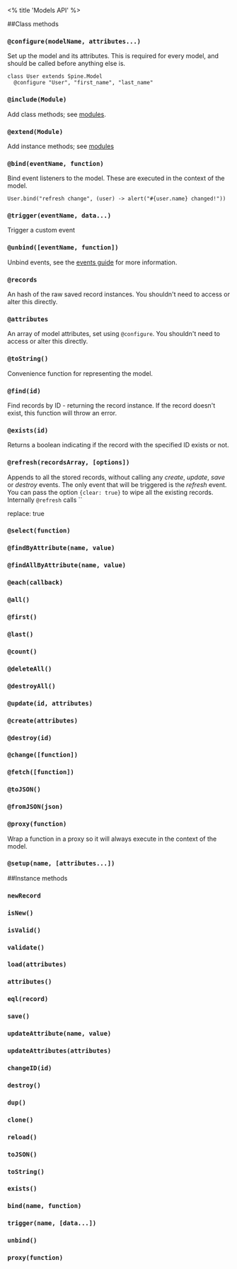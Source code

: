 <% title 'Models API' %>

##Class methods

### `@configure(modelName, attributes...)`

Set up the model and its attributes. This is required for every model, and should be called before anything else is. 

    class User extends Spine.Model
      @configure "User", "first_name", "last_name"

### `@include(Module)`

Add class methods; see [modules](<%= docs_path("modules") %>).
    
### `@extend(Module)`
    
Add instance methods; see [modules](<%= docs_path("modules") %>)

### `@bind(eventName, function)`

Bind event listeners to the model. These are executed in the context of the model.

    User.bind("refresh change", (user) -> alert("#{user.name} changed!"))
    
### `@trigger(eventName, data...)`
    
Trigger a custom event

### `@unbind([eventName, function])`
    
Unbind events, see the [events guide](<%= docs_path("events") %>) for more information. 
    
### `@records`
    
An hash of the raw saved record instances. You shouldn't need to access or alter this directly. 

### `@attributes`
    
An array of model attributes, set using `@configure`. You shouldn't need to access or alter this directly.

### `@toString()`
    
Convenience function for representing the model.

### `@find(id)`
    
Find records by ID - returning the record instance. If the record doesn't exist, this function will throw an error.
    
### `@exists(id)`
    
Returns a boolean indicating if the record with the specified ID exists or not.
    
### `@refresh(recordsArray, [options])`
    
Appends to all the stored records, without calling any *create*, *update*, *save* or *destroy* events. The only event that will be triggered is the *refresh* event. You can pass the option `{clear: true}` to wipe all the existing records. Internally `@refresh` calls ``
    
replace: true
    
### `@select(function)`
    
### `@findByAttribute(name, value)`

### `@findAllByAttribute(name, value)`

### `@each(callback)`

### `@all()`

### `@first()`

### `@last()`

### `@count()`

### `@deleteAll()`

### `@destroyAll()`

### `@update(id, attributes)`

### `@create(attributes)`

### `@destroy(id)`

### `@change([function])`

### `@fetch([function])`

### `@toJSON()`

### `@fromJSON(json)`
   
###  `@proxy(function)`

Wrap a function in a proxy so it will always execute in the context of the model. 
    
### `@setup(name, [attributes...])`


    
##Instance methods

### `newRecord`
### `isNew()`
### `isValid()`
### `validate()`
### `load(attributes)`
### `attributes()`
### `eql(record)`
### `save()`
### `updateAttribute(name, value)`
### `updateAttributes(attributes)`
### `changeID(id)`
### `destroy()`
### `dup()`
### `clone()`
### `reload()`
### `toJSON()`
### `toString()`
### `exists()`
### `bind(name, function)`
### `trigger(name, [data...])`
### `unbind()`
### `proxy(function)`